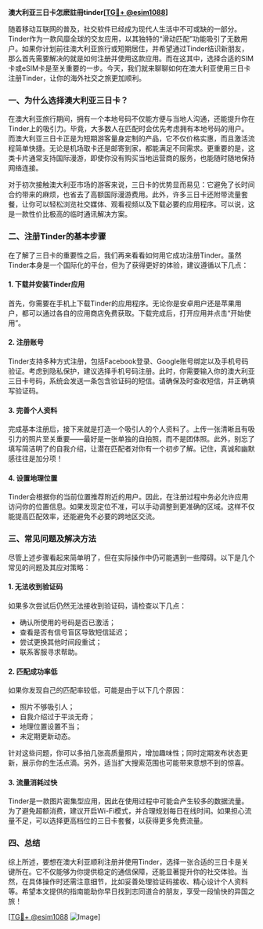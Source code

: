 **澳大利亚三日卡怎麽註冊tinder[[TG💪+ @esim1088](https://t.me/s/esim1088)]**

随着移动互联网的普及，社交软件已经成为现代人生活中不可或缺的一部分。Tinder作为一款风靡全球的交友应用，以其独特的“滑动匹配”功能吸引了无数用户。如果你计划前往澳大利亚旅行或短期居住，并希望通过Tinder结识新朋友，那么首先需要解决的就是如何注册并使用这款应用。而在这其中，选择合适的SIM卡或eSIM卡是至关重要的一步。今天，我们就来聊聊如何在澳大利亚使用三日卡注册Tinder，让你的海外社交之旅更加顺利。

### 一、为什么选择澳大利亚三日卡？

在澳大利亚旅行期间，拥有一个本地号码不仅能方便与当地人沟通，还能提升你在Tinder上的吸引力。毕竟，大多数人在匹配时会优先考虑拥有本地号码的用户。而澳大利亚三日卡正是为短期游客量身定制的产品，它不仅价格实惠，而且激活流程简单快捷。无论是机场取卡还是邮寄到家，都能满足不同需求。更重要的是，这类卡片通常支持国际漫游，即使你没有购买当地运营商的服务，也能随时随地保持网络连接。

对于初次接触澳大利亚市场的游客来说，三日卡的优势显而易见：它避免了长时间合约带来的麻烦，也省去了高额国际漫游费用。此外，许多三日卡还附带流量套餐，让你可以轻松浏览社交媒体、观看视频以及下载必要的应用程序。可以说，这是一款性价比极高的临时通讯解决方案。

### 二、注册Tinder的基本步骤

在了解了三日卡的重要性之后，我们再来看看如何用它成功注册Tinder。虽然Tinder本身是一个国际化的平台，但为了获得更好的体验，建议遵循以下几点：

#### 1. 下载并安装Tinder应用

首先，你需要在手机上下载Tinder的应用程序。无论你是安卓用户还是苹果用户，都可以通过各自的应用商店免费获取。下载完成后，打开应用并点击“开始使用”。

#### 2. 注册账号

Tinder支持多种方式注册，包括Facebook登录、Google账号绑定以及手机号码验证。考虑到隐私保护，建议选择手机号码注册。此时，你需要输入你的澳大利亚三日卡号码，系统会发送一条包含验证码的短信。请确保及时查收短信，并正确填写验证码。

#### 3. 完善个人资料

完成基本注册后，接下来就是打造一个吸引人的个人资料了。上传一张清晰且有吸引力的照片至关重要——最好是一张单独的自拍照，而不是团体照。此外，别忘了填写简洁明了的自我介绍，让潜在匹配者对你有一个初步了解。记住，真诚和幽默感往往是加分项！

#### 4. 设置地理位置

Tinder会根据你的当前位置推荐附近的用户。因此，在注册过程中务必允许应用访问你的位置信息。如果发现定位不准，可以手动调整到更准确的区域。这样不仅能提高匹配效率，还能避免不必要的跨地区交流。

### 三、常见问题及解决方法

尽管上述步骤看起来简单明了，但在实际操作中仍可能遇到一些障碍。以下是几个常见的问题及其应对策略：

#### 1. 无法收到验证码

如果多次尝试后仍然无法接收到验证码，请检查以下几点：
- 确认所使用的号码是否已激活；
- 查看是否有信号盲区导致短信延迟；
- 尝试更换其他时间段重试；
- 联系客服寻求帮助。

#### 2. 匹配成功率低

如果你发现自己的匹配率较低，可能是由于以下几个原因：
- 照片不够吸引人；
- 自我介绍过于平淡无奇；
- 地理位置设置不当；
- 未定期更新动态。

针对这些问题，你可以多拍几张高质量照片，增加趣味性；同时定期发布状态更新，展示你的生活点滴。另外，适当扩大搜索范围也可能带来意想不到的惊喜。

#### 3. 流量消耗过快

Tinder是一款图片密集型应用，因此在使用过程中可能会产生较多的数据流量。为了避免超额消费，建议开启Wi-Fi模式，并合理规划每日在线时间。如果担心流量不足，可以选择更高档位的三日卡套餐，以获得更多免费流量。

### 四、总结

综上所述，要想在澳大利亚顺利注册并使用Tinder，选择一张合适的三日卡是关键所在。它不仅能够为你提供稳定的通信保障，还能显著提升你的社交体验。当然，在具体操作时还需注意细节，比如妥善处理验证码接收、精心设计个人资料等。希望本文提供的指南能助你早日找到志同道合的朋友，享受一段愉快的异国之旅！

[[TG💪+ @esim1088](https://t.me/s/esim1088) ![Image](https://i.postimg.cc/4NQfJmqS/Snipaste-2025-05-13-00-14-12.png)]